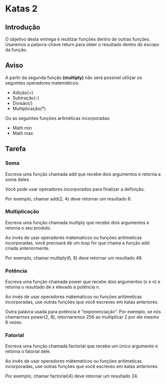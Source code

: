 <h1>Katas 2</h1>
<h2>Introdução</h2>
<p>O objetivo desta entrega é reutilzar funções dentro de outras funções. Usaremos a palavra-chave return para obter o resultado dentro do escopo da função.</p>
<h2>Aviso</h2>
<p>A partir da segunda função <strong>(multiply)</strong> não será possível utilizar os seguintes operadores matemáticos:</p>
<ul>
  <li>Adição(+)</li>
  <li>Subtração(-)</li>
  <li>Divisão(/)</li>
  <li>Multiplicação(*)</li>
</ul>
<p>Ou as seguintes funções aritméticas incorporadas:</p>
<ul>
<li>Math min</li>
<li>Math max</li>
</ul>
<h2>Tarefa</h2>
<h3>Soma</h3>
<p>Escreva uma função chamada add que recebe dois argumentos e retorna a soma deles.

Você pode usar operadores incorporados para finalizar a definição.

Por exemplo, chamar add(2, 4) deve retornar um resultado 6.</p>
<h3>Multiplicação</h3>
<p>Escreva uma função chamada multiply que recebe dois argumentos e retorna o seu produto.

Ao invés de usar operadores mátematicos ou funções aritimeticas incorporadas, você precisará de um loop for que chama a função add criada anteriormente.

Por exemplo, chamar multiply(6, 8) deve retornar um resultado 48.</p>
<h3>Potência</h3>
<p>Escreva uma função chamada power que recebe dois argumentos (x e n) e retorna o resultado de x elevado à potência n.

Ao invés de usar operadores mátematicos ou funções aritimeticas incorporadas, use outras funções que você escreveu em katas anteriores.

Outra palavra usada para potência é "exponenciação". Por exemplo, se nós chamarmos power(2, 8), retornaremos 256 ao multiplicar 2 por ele mesmo 8 vezes.</p>
<h3>Fatorial</h3>
<p>Escreva uma função chamada factorial que recebe um único argumento e retorna o fatorial dele.

Ao invés de usar operadores mátematicos ou funções aritimeticas incorporadas, use outras funções que você escreveu em katas anteriores.

Por exemplo, chamar factorial(4) deve retornar um resultado 24.</p>
